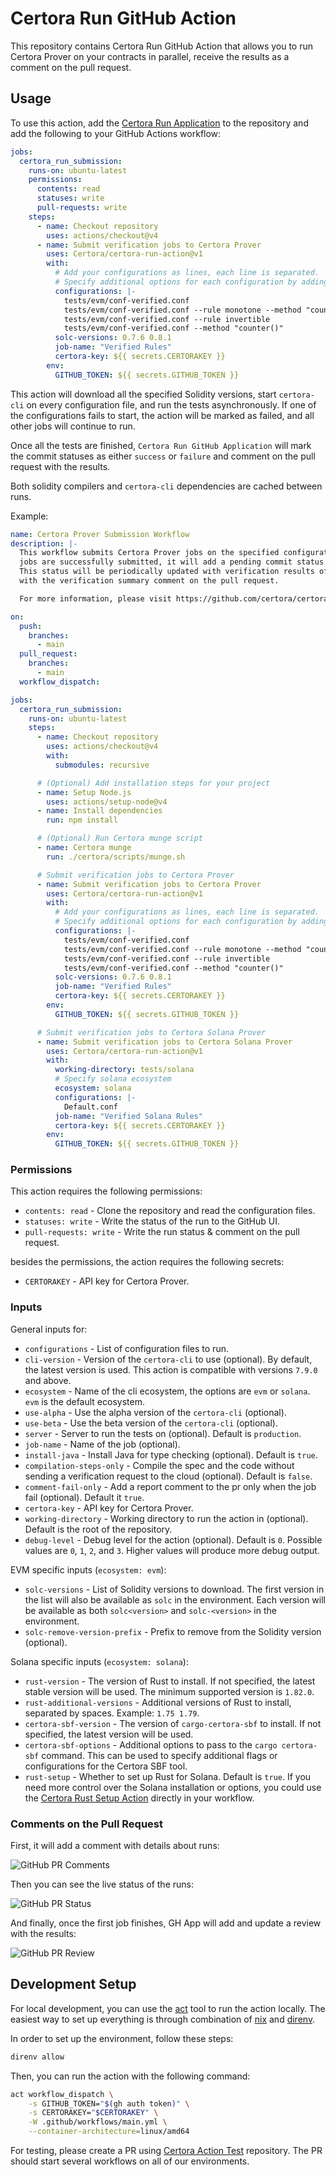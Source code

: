 # Certora Run GitHub Action

This repository contains Certora Run GitHub Action that allows you to run Certora Prover
on your contracts in parallel, receive the results as a comment on the pull request.

## Usage

To use this action, add the [Certora Run Application] to the repository and add
the following to your GitHub Actions workflow:

```yaml
jobs:
  certora_run_submission:
    runs-on: ubuntu-latest
    permissions:
      contents: read
      statuses: write
      pull-requests: write
    steps:
      - name: Checkout repository
        uses: actions/checkout@v4
      - name: Submit verification jobs to Certora Prover
        uses: Certora/certora-run-action@v1
        with:
          # Add your configurations as lines, each line is separated.
          # Specify additional options for each configuration by adding them after the configuration.
          configurations: |-
            tests/evm/conf-verified.conf
            tests/evm/conf-verified.conf --rule monotone --method "counter()"
            tests/evm/conf-verified.conf --rule invertible
            tests/evm/conf-verified.conf --method "counter()"
          solc-versions: 0.7.6 0.8.1
          job-name: "Verified Rules"
          certora-key: ${{ secrets.CERTORAKEY }}
        env:
          GITHUB_TOKEN: ${{ secrets.GITHUB_TOKEN }}
```

This action will download all the specified Solidity versions, start `certora-cli` on
every configuration file, and run the tests asynchronously. If one of the configurations
fails to start, the action will be marked as failed, and all other jobs will continue to run.

Once all the tests are finished, `Certora Run GitHub Application` will mark the commit
statuses as either `success` or `failure` and comment on the pull request with the
results.

Both solidity compilers and `certora-cli` dependencies are cached between runs.

Example:

```yaml
name: Certora Prover Submission Workflow
description: |-
  This workflow submits Certora Prover jobs on the specified configurations. Once all
  jobs are successfully submitted, it will add a pending commit status to the commit.
  This status will be periodically updated with verification results of the jobs along
  with the verification summary comment on the pull request.

  For more information, please visit https://github.com/certora/certora-run-action.

on:
  push:
    branches:
      - main
  pull_request:
    branches:
      - main
  workflow_dispatch:

jobs:
  certora_run_submission:
    runs-on: ubuntu-latest
    steps:
      - name: Checkout repository
        uses: actions/checkout@v4
        with:
          submodules: recursive

      # (Optional) Add installation steps for your project
      - name: Setup Node.js
        uses: actions/setup-node@v4
      - name: Install dependencies
        run: npm install

      # (Optional) Run Certora munge script
      - name: Certora munge
        run: ./certora/scripts/munge.sh

      # Submit verification jobs to Certora Prover
      - name: Submit verification jobs to Certora Prover
        uses: Certora/certora-run-action@v1
        with:
          # Add your configurations as lines, each line is separated.
          # Specify additional options for each configuration by adding them after the configuration.
          configurations: |-
            tests/evm/conf-verified.conf
            tests/evm/conf-verified.conf --rule monotone --method "counter()"
            tests/evm/conf-verified.conf --rule invertible
            tests/evm/conf-verified.conf --method "counter()"
          solc-versions: 0.7.6 0.8.1
          job-name: "Verified Rules"
          certora-key: ${{ secrets.CERTORAKEY }}
        env:
          GITHUB_TOKEN: ${{ secrets.GITHUB_TOKEN }}

      # Submit verification jobs to Certora Solana Prover
      - name: Submit verification jobs to Certora Solana Prover
        uses: Certora/certora-run-action@v1
        with:
          working-directory: tests/solana
          # Specify solana ecosystem
          ecosystem: solana
          configurations: |-
            Default.conf
          job-name: "Verified Solana Rules"
          certora-key: ${{ secrets.CERTORAKEY }}
        env:
          GITHUB_TOKEN: ${{ secrets.GITHUB_TOKEN }}
```

### Permissions

This action requires the following permissions:

- `contents: read` - Clone the repository and read the configuration files.
- `statuses: write` - Write the status of the run to the GitHub UI.
- `pull-requests: write` - Write the run status & comment on the pull request.

besides the permissions, the action requires the following secrets:

- `CERTORAKEY` - API key for Certora Prover.

### Inputs

General inputs for:

- `configurations` - List of configuration files to run.
- `cli-version` - Version of the `certora-cli` to use (optional). By default, the latest version is used. This action is compatible with versions `7.9.0` and above.
- `ecosystem` - Name of the cli ecosystem, the options are `evm` or `solana`. `evm` is the default ecosystem.
- `use-alpha` - Use the alpha version of the `certora-cli` (optional).
- `use-beta` - Use the beta version of the `certora-cli` (optional).
- `server` - Server to run the tests on (optional). Default is `production`.
- `job-name` - Name of the job (optional).
- `install-java` - Install Java for type checking (optional). Default is `true`.
- `compilation-steps-only` - Compile the spec and the code without sending a
  verification request to the cloud (optional). Default is `false`.
- `comment-fail-only` - Add a report comment to the pr only when the job fail (optional). Default it `true`.
- `certora-key` - API key for Certora Prover.
- `working-directory` - Working directory to run the action in (optional). Default is the root of the repository.
- `debug-level` - Debug level for the action (optional). Default is `0`. Possible values are `0`, `1`, `2`, and `3`. Higher values will produce more debug output.

EVM specific inputs (`ecosystem: evm`):

- `solc-versions` - List of Solidity versions to download. The first version in the list
  will also be available as `solc` in the environment. Each version will be available as
  both `solc<version>` and `solc-<version>` in the environment.
- `solc-remove-version-prefix` - Prefix to remove from the Solidity version (optional).

Solana specific inputs (`ecosystem: solana`):

- `rust-version` - The version of Rust to install. If not specified, the latest stable version will be used. The minimum supported version is `1.82.0`.
- `rust-additional-versions` - Additional versions of Rust to install, separated by spaces. Example: `1.75 1.79`.
- `certora-sbf-version` - The version of `cargo-certora-sbf` to install. If not specified, the latest version will be used.
- `certora-sbf-options` - Additional options to pass to the `cargo certora-sbf` command. This can be used to specify additional flags or configurations for the Certora SBF tool.
- `rust-setup` - Whether to set up Rust for Solana. Default is `true`. If you need more control over the Solana installation or options, you could use the
  [Certora Rust Setup Action](https://github.com/Certora/rust-setup-action) directly in your workflow.

### Comments on the Pull Request

First, it will add a comment with details about runs:

![GitHub PR Comments](/static/comments.png?raw=true "GitHub PR Comments")

Then you can see the live status of the runs:

![GitHub PR Status](/static/status.png?raw=true "GitHub PR Status")

And finally, once the first job finishes, GH App will add and update a review with the results:

![GitHub PR Review](/static/reviews.png?raw=true "GitHub PR Review")

## Development Setup

For local development, you can use the [act] tool to run
the action locally. The easiest way to set up everything is through combination of
[nix] and [direnv].

In order to set up the environment, follow these steps:

```bash
direnv allow
```

Then, you can run the action with the following command:

```bash
act workflow_dispatch \
    -s GITHUB_TOKEN="$(gh auth token)" \
    -s CERTORAKEY="$CERTORAKEY" \
    -W .github/workflows/main.yml \
    --container-architecture=linux/amd64
```

For testing, please create a PR using [Certora Action Test] repository. The PR should
start several workflows on all of our environments.

[act]: https://github.com/nektos/act
[nix]: https://nixos.org/
[direnv]: https://github.com/direnv/direnv
[Certora Run Application]: https://github.com/apps/certora-run
[Certora Action Test]: https://github.com/Certora/certora-run-action-test
